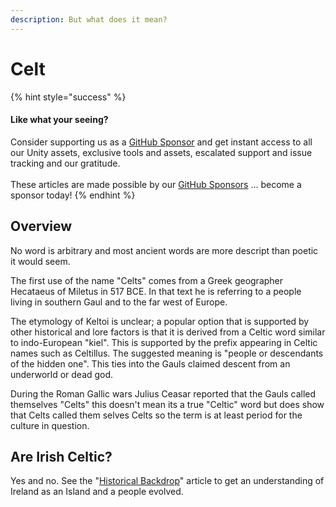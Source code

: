 ```yaml
---
description: But what does it mean?
---
```


# Celt

{% hint style="success" %}
#### Like what your seeing?

Consider supporting us as a [GitHub Sponsor](../../../../become-a-sponsor/) and get instant access to all our Unity assets, exclusive tools and assets, escalated support and issue tracking and our gratitude.\
\
These articles are made possible by our [GitHub Sponsors](https://github.com/sponsors/heathen-engineering) ... become a sponsor today!
{% endhint %}

## Overview

No word is arbitrary and most ancient words are more descript than poetic it would seem.

The first use of the name "Celts" comes from a Greek geographer Hecataeus of Miletus in 517 BCE. In that text he is referring to a people living in southern Gaul and to the far west of Europe.

The etymology of Keltoi is unclear; a popular option that is supported by other historical and lore factors is that it is derived from a Celtic word similar to indo-European "kiel". This is supported by the prefix appearing in Celtic names such as Celtillus. The suggested meaning is "people or descendants of the hidden one". This ties into the Gauls claimed descent from an underworld or dead god.

During the Roman Gallic wars Julius Ceasar reported that the Gauls called themselves "Celts" this doesn't mean its a true "Celtic" word but does show that Celts called them selves Celts so the term is at least period for the culture in question.

## Are Irish Celtic?

Yes and no. See the "[Historical Backdrop](../historical-backdrop.md)" article to get an understanding of Ireland as an Island and a people evolved.
